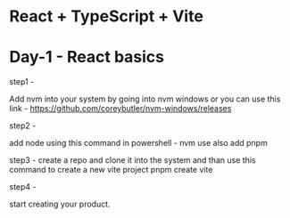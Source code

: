 # React + TypeScript + Vite

# Day-1 - React basics

step1 -

Add nvm into your system by going into nvm windows
or you can use this link - https://github.com/coreybutler/nvm-windows/releases

step2 -

add node using this command in powershell - nvm use <version>
also add pnpm 

step3 -
create a repo and clone it into the system and than 
use this command to create a new vite project 
pnpm create vite 

step4 -

start creating your product.






